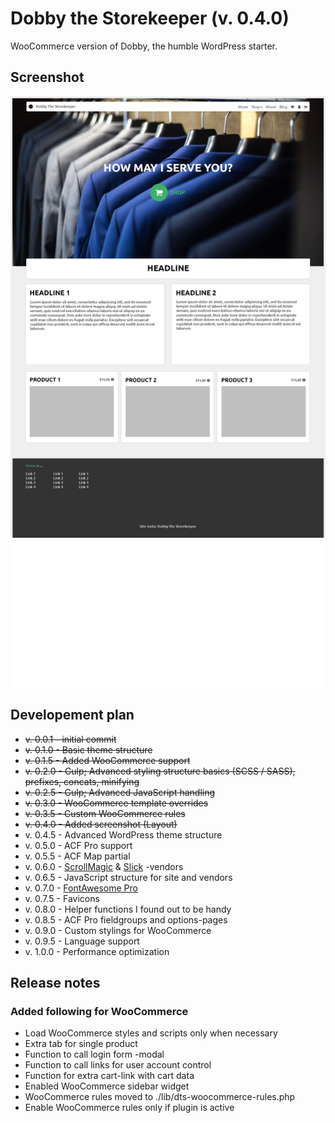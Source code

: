 # Dobby the Storekeeper (v. 0.4.0)
WooCommerce version of Dobby, the humble WordPress starter.

## Screenshot
![Screenshot of Dobby the Storekeeper](https://raw.githubusercontent.com/svirmasalo/dobby-the-storekeeper/master/screenshot.png)

## Developement plan
* ~~v. 0.0.1 - initial commit~~
* ~~v. 0.1.0 - Basic theme structure~~
* ~~v. 0.1.5 - Added WooCommerce support~~
* ~~v. 0.2.0 - Gulp; Advanced styling structure basics (SCSS / SASS), prefixes, concats, minifying~~
* ~~v. 0.2.5 - Gulp; Advanced JavaScript handling~~
* ~~v. 0.3.0 - WooCommerce template overrides~~
* ~~v. 0.3.5 - Custom WooCommerce rules~~
* ~~v. 0.4.0 - Added screenshot (Layout)~~
* v. 0.4.5 - Advanced WordPress theme structure
* v. 0.5.0 - ACF Pro support
* v. 0.5.5 - ACF Map partial
* v. 0.6.0 - [ScrollMagic](http://scrollmagic.io/) & [Slick](http://kenwheeler.github.io/slick/) -vendors
* v. 0.6.5 - JavaScript structure for site and vendors
* v. 0.7.0 - [FontAwesome Pro](https://fontawesome.com/)
* v. 0.7.5 - Favicons
* v. 0.8.0 - Helper functions I found out to be handy
* v. 0.8.5 - ACF Pro fieldgroups and options-pages
* v. 0.9.0 - Custom stylings for WooCommerce
* v. 0.9.5 - Language support
* v. 1.0.0 - Performance optimization

 ## Release notes

 ### Added following for WooCommerce
 * Load WooCommerce styles and scripts only when necessary
 * Extra tab for single product
 * Function to call login form -modal
 * Function to call links for user account control
 * Function for extra cart-link with cart data
 * Enabled WooCommerce sidebar widget
 * WooCommerce rules moved to ./lib/dts-woocommerce-rules.php
 * Enable WooCommerce rules only if plugin is active
